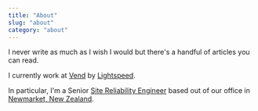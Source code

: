 ```yaml
---
title: "About"
slug: "about"
category: "about"
---
```


I never write as much as I wish I would but there's a handful of articles you can read.

I currently work at [Vend](https://www.vendhq.com/nz/) by [Lightspeed](https://www.lightspeedhq.com/).

In particular, I'm a Senior [Site Reliability Engineer](https://en.wikipedia.org/wiki/Site_Reliability_Engineering) based out of our office in [Newmarket, New Zealand](https://en.wikipedia.org/wiki/Newmarket,_New_Zealand).
